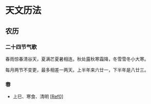 # 天文历法

## 农历

### 二十四节气歌

春雨惊春清谷天，夏满芒夏暑相连。秋处露秋寒霜降，冬雪雪冬小大寒。

每月两节不变更，最多相差一两天。上半年来六廿一，下半年是八廿三。

### 春

- 上巳、寒食、清明 [[Ref0]](http://m.xinhuanet.com/2017-03/30/c_1120721901.htm)
